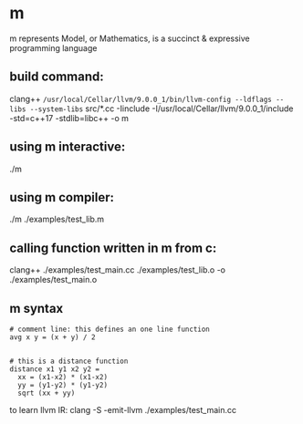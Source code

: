 # m

m represents Model, or Mathematics, is a succinct & expressive programming language


## build command:
clang++ `/usr/local/Cellar/llvm/9.0.0_1/bin/llvm-config --ldflags --libs --system-libs` src/*.cc -Iinclude -I/usr/local/Cellar/llvm/9.0.0_1/include -std=c++17 -stdlib=libc++ -o m

## using m interactive:
./m

## using m compiler: 
./m ./examples/test_lib.m

## calling function written in m from c:
clang++ ./examples/test_main.cc ./examples/test_lib.o -o ./examples/test_main.o

## m syntax
```
# comment line: this defines an one line function
avg x y = (x + y) / 2


# this is a distance function
distance x1 y1 x2 y2 = 
  xx = (x1-x2) * (x1-x2)
  yy = (y1-y2) * (y1-y2)
  sqrt (xx + yy)
```

to learn llvm IR:
clang -S -emit-llvm ./examples/test_main.cc
